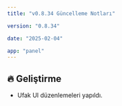 ```yaml
---
title: "v0.8.34 Güncelleme Notları"

version: "0.8.34"

date: "2025-02-04"

app: "panel"
---
```

## 🔥 Geliştirme

- Ufak UI düzenlemeleri yapıldı.


